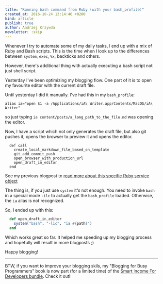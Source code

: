 ```yaml
---
title: "Running bash command from Ruby (with your bash_profile)"
created_at: 2016-10-24 13:14:46 +0200
kind: article
publish: true
author: Andrzej Krzywda
newsletter: :skip
---
```


Whenever I try to automate some of my daily tasks, I end up with a mix of Ruby and Bash scripts. This is the time when I look up to the differences between `system`, `exec`, `%x`, backticks and others.

However, there's additional thing with actually executing a bash script not just shell script.


<!-- more -->

Yesterday I've been optimizing my blogging flow. One part of it is to open my favourite editor with the current draft file.

Until yesterday I did it manually. I've had this in my `bash_profile`:

```
alias ia="open $1 -a /Applications/iA\ Writer.app/Contents/MacOS/iA\ Writer"
```

so just typing `ia content/posts/a_long_path_to_the_file.md` was opening the editor.

Now, I have a script which not only generates the draft file, but also git pushes it, opens the browser to preview it and opens the editor.

```
  def call
    create_local_markdown_file_based_on_template
    git_add_commit_push
    open_browser_with_production_url
    open_draft_in_editor
  end
```

See my previous blogpost to [read more about this specific Ruby service object](http://blog.arkency.com/2016/10/the-esthetics-of-a-ruby-service-object/)

The thing is, if you just use `system` it's not enough. You need to invoke `bash` in a special mode `-ilc` to actually get the `bash_profile` loaded. Otherwise, the `ia` alias is not recognized.

So, I ended up with this:

```ruby
  def open_draft_in_editor
    system("bash", "-lic", "ia #{path}")
  end
```

Which works great so far. It helped me speeding up my blogging process and hopefully will result in more blogposts ;)

Happy blogging!

-----

BTW, if you want to improve your blogging skils, my "Blogging for Busy Programmers" book is now part (for a limited time) of the [Smart Income For Developers bundle](http://www.smartincomefordevelopers.com). Check it out!